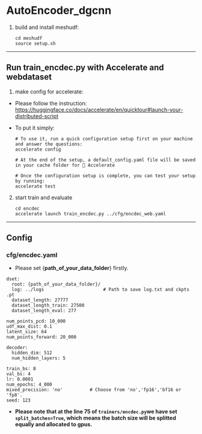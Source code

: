 # AutoEncoder_dgcnn


1. build and install meshudf:

   ```
   cd meshudf
   source setup.sh
   ```

---

## Run train_encdec.py with Accelerate and webdataset

1. make config for accelerate:
   
* Please follow the instruction: https://huggingface.co/docs/accelerate/en/quicktour#launch-your-distributed-script

* To put it simply:

   ```
   # To use it, run a quick configuration setup first on your machine and answer the questions:
   accelerate config  

   # At the end of the setup, a default_config.yaml file will be saved in your cache folder for 🤗 Accelerate

   # Once the configuration setup is complete, you can test your setup by running:
   accelerate test
   ```

2. start train and evaluate

   ```
   cd encdec
   accelerate launch train_encdec.py ../cfg/encdec_web.yaml 
   ```

---

## Config

### cfg/encdec.yaml

* Please set {**path_of_your_data_folder**} firstly. 

```
dset:
  root: {path_of_your_data_folder}/
  log: ../logs                      # Path to save log.txt and ckpts .pt
  dataset_length: 27777
  dataset_length_train: 27500
  dataset_length_eval: 277

num_points_pcd: 10_000 
udf_max_dist: 0.1
latent_size: 64
num_points_forward: 20_000 

decoder:
  hidden_dim: 512
  num_hidden_layers: 5

train_bs: 8
val_bs: 4
lr: 0.0001
num_epochs: 4_000
mixed_precision: 'no'          # Choose from 'no','fp16','bf16 or 'fp8'.
seed: 123
```

* **Please note that at the line 75 of `trainers/encdec.py`we have set `split_batches=True`, which means the batch size will be splitted equally and allocated to gpus.**

